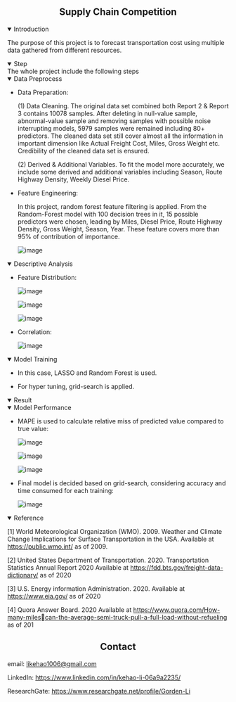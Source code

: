 <br>

## <div align="center">Supply Chain Competition</div>

<details open>
<summary>Introduction</summary>

The purpose of this project is to forecast transportation cost using multiple data gathered from different resources.

</details>

<details open>
<summary>Step</summary>
The whole project include the following steps

<details open>
<summary>Data Preprocess</summary>
  
- Data Preparation:

  (1)  Data Cleaning. The original data set combined both  Report 2 & Report 3 contains 10078  samples. After deleting in null-value  sample, abnormal-value sample and  removing samples with possible noise  interrupting models, 5979 samples were  remained including 80+ predictors. The  cleaned data set still cover almost all the  information in important dimension like  Actual Freight Cost, Miles, Gross Weight etc. Credibility of the cleaned data set is  ensured.

  (2)  Derived & Additional Variables. To fit the model more accurately, we  include some derived and additional variables including Season,  Route Highway Density,  Weekly Diesel Price.

- Feature Engineering: 

  In this project, random forest feature filtering is applied. From the Random-Forest model with 100  decision trees in it, 15 possible predictors  were chosen, leading by Miles, Diesel  Price, Route Highway Density, Gross  Weight, Season, Year. These feature  covers more than 95% of contribution of  importance.

  ![image](https://user-images.githubusercontent.com/72702872/168720627-1ab8212f-3ceb-4159-a1f8-27474dfce33d.png)

</details>  

<details open>
<summary>Descriptive Analysis</summary>

- Feature Distribution:
  
  ![image](https://user-images.githubusercontent.com/72702872/168721380-ab392343-6c9f-4fcc-9644-bcb298e47c80.png)
  
  ![image](https://user-images.githubusercontent.com/72702872/168721423-0e073eba-c6b4-4feb-966a-6dc03bb2b4df.png)

  ![image](https://user-images.githubusercontent.com/72702872/168721461-07fb7a16-fbfa-4e4e-97a4-06d6bf54ec4f.png)

- Correlation:
  
  ![image](https://user-images.githubusercontent.com/72702872/168721533-a0534e12-955b-4615-b564-7aa3139106e5.png)

</details>   

<details open>
<summary>Model Training</summary>
  
- In this case, LASSO and Random Forest is used.

- For hyper tuning, grid-search is applied.

</details>

<details open>
<summary>Result</summary>

<details open>
<summary>Model Performance</summary>

- MAPE is used to calculate relative miss of predicted value compared to true value: 
  
  ![image](https://user-images.githubusercontent.com/72702872/168723465-14784f89-051f-452f-b5fb-7a0498f09e57.png)

  ![image](https://user-images.githubusercontent.com/72702872/168722154-738f520b-0e67-4031-808c-0d384164009a.png)

  ![image](https://user-images.githubusercontent.com/72702872/168722327-35e1a814-75dc-4b1e-9333-d56c216f723f.png)

- Final model is decided based on grid-search, considering accuracy and time consumed for each training: 
  
  ![image](https://user-images.githubusercontent.com/72702872/168723556-90aff976-d478-4165-ae64-7c01b75b7d6f.png)

</details>

<details open>
<summary>Reference</summary>

[1] World Meteorological Organization (WMO). 2009. Weather and Climate Change 
Implications for Surface Transportation in the USA. Available at https://public.wmo.int/ 
as of 2009.
  
[2] United States Department of Transportation. 2020. Transportation Statistics Annual 
Report 2020 Available at https://fdd.bts.gov/freight-data-dictionary/ as of 2020
  
[3] U.S. Energy information Administration. 2020. Available at https://www.eia.gov/ as of 
2020
  
[4] Quora Answer Board. 2020 Available at https://www.quora.com/How-many-milescan-the-average-semi-truck-pull-a-full-load-without-refueling as of 201

</details>

</details>

## <div align="center">Contact</div>

email: likehao1006@gmail.com

LinkedIn: https://www.linkedin.com/in/kehao-li-06a9a2235/

ResearchGate: https://www.researchgate.net/profile/Gorden-Li

<br>

